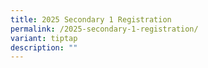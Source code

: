 ```yaml
---
title: 2025 Secondary 1 Registration
permalink: /2025-secondary-1-registration/
variant: tiptap
description: ""
---
```


